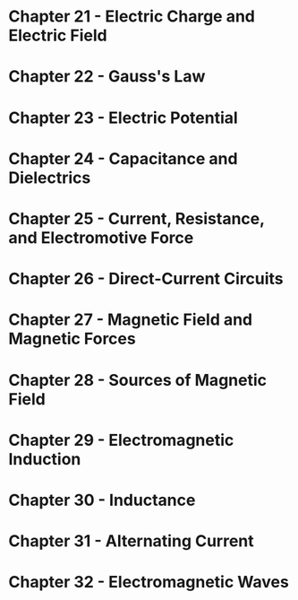 # Chapter 21 - Electric Charge and Electric Field
# Chapter 22 - Gauss's Law
# Chapter 23 - Electric Potential
# Chapter 24 - Capacitance and Dielectrics
# Chapter 25 - Current, Resistance, and Electromotive Force
# Chapter 26 - Direct-Current Circuits
# Chapter 27 - Magnetic Field and Magnetic Forces
# Chapter 28 - Sources of Magnetic Field
# Chapter 29 - Electromagnetic Induction
# Chapter 30 - Inductance
# Chapter 31 - Alternating Current
# Chapter 32 - Electromagnetic Waves
